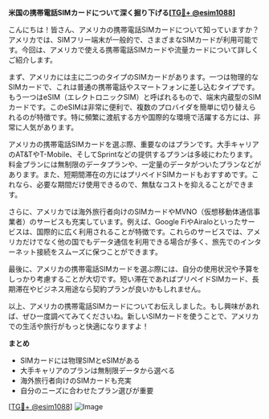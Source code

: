 **米国の携帯電話SIMカードについて深く掘り下げる[[TG💪+ @esim1088](https://t.me/s/esim1088)]**

こんにちは！皆さん、アメリカの携帯電話SIMカードについて知っていますか？アメリカでは、SIMフリー端末が一般的で、さまざまなSIMカードが利用可能です。今回は、アメリカで使える携帯電話SIMカードや流量カードについて詳しくご紹介します。

まず、アメリカには主に二つのタイプのSIMカードがあります。一つは物理的なSIMカードで、これは普通の携帯電話やスマートフォンに差し込むタイプです。もう一つはeSIM（エレクトロニックSIM）と呼ばれるもので、端末内蔵型のSIMカードです。このeSIMは非常に便利で、複数のプロバイダを簡単に切り替えられるのが特徴です。特に頻繁に渡航する方や国際的な環境で活躍する方には、非常に人気があります。

アメリカの携帯電話SIMカードを選ぶ際、重要なのはプランです。大手キャリアのAT&TやT-Mobile、そしてSprintなどの提供するプランは多岐にわたります。料金プランには無制限のデータプランや、一定量のデータがついたプランなどがあります。また、短期間滞在の方にはプリペイドSIMカードもおすすめです。これなら、必要な期間だけ使用できるので、無駄なコストを抑えることができます。

さらに、アメリカでは海外旅行者向けのSIMカードやMVNO（仮想移動体通信事業者）のサービスも充実しています。例えば、Google FiやAiraloといったサービスは、国際的に広く利用されることが特徴です。これらのサービスでは、アメリカだけでなく他の国でもデータ通信を利用できる場合が多く、旅先でのインターネット接続をスムーズに保つことができます。

最後に、アメリカの携帯電話SIMカードを選ぶ際には、自分の使用状況や予算をしっかり考慮することが大切です。短い滞在であればプリペイドSIMカード、長期滞在やビジネス用途なら契約プランが良いかもしれません。

以上、アメリカの携帯電話SIMカードについてお伝えしました。もし興味があれば、ぜひ一度調べてみてくださいね。新しいSIMカードを使うことで、アメリカでの生活や旅行がもっと快適になりますよ！

**まとめ**
- SIMカードには物理SIMとeSIMがある
- 大手キャリアのプランは無制限データから選べる
- 海外旅行者向けのSIMカードも充実
- 自分のニーズに合わせたプラン選びが重要

[[TG💪+ @esim1088](https://t.me/s/esim1088)] 
![Image](https://i.postimg.cc/Y0z9fWf4/image.png)